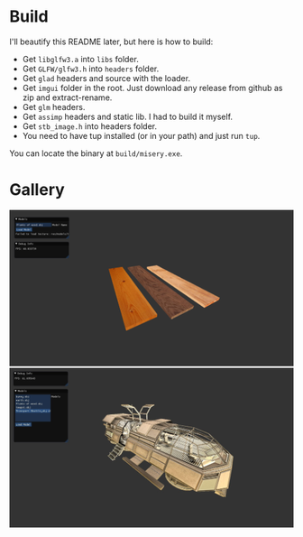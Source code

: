 # Build
I'll beautify this README later, but here is how to build: 
- Get `libglfw3.a` into `libs` folder. 
- Get `GLFW/glfw3.h` into `headers` folder. 
- Get `glad` headers and source with the loader. 
- Get `imgui` folder in the root. Just download any release from github as zip and extract-rename. 
- Get `glm` headers. 
- Get `assimp` headers and static lib. I had to build it myself. 
- Get `stb_image.h` into headers folder. 
- You need to have tup installed (or in your path) and just run `tup`. 

You can locate the binary at `build/misery.exe`.

# Gallery
![](gallery/texture_on.jpg)
![](gallery/space_shuttle_without_glass_filesystem.jpg)
